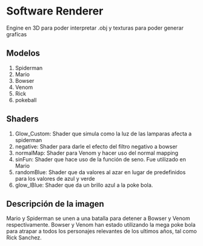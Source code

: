 
# Software Renderer

Engine en 3D para poder interpretar .obj y texturas para poder generar grafícas



## Modelos
1. Spiderman
2. Mario
3. Bowser
4. Venom
5. Rick
6. pokeball


## Shaders
1. Glow_Custom: Shader que simula como la luz de las lamparas afecta a spiderman
2. negative: Shader para darle el efecto del filtro negativo a bowser
3. normalMap: Shader para Venom y hacer uso del normal mapping
4. sinFun: Shader que hace uso de la función de seno. Fue utilizado en Mario
5. randomBlue: Shader que da valores al azar en lugar de predefinidos para los valores de azul y verde
6. glow_lBlue: Shader que da un brillo azul a la poke bola.


## Descripción de la imagen
Mario y Spiderman se unen a una batalla para detener a Bowser y Venom respectivamente.
Bowser y Venom han estado utilizando la mega poke bola para atrapar a todos los personajes 
relevantes de los ultimos años, tal como Rick Sanchez.